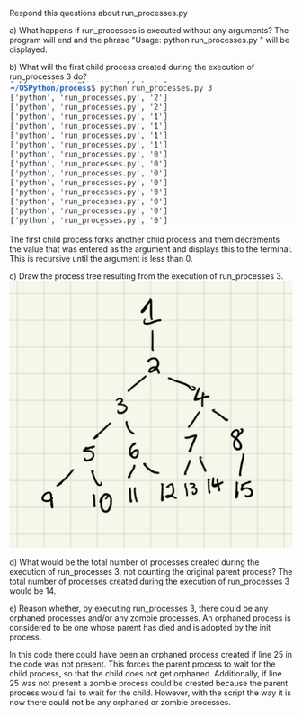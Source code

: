 Respond this questions about run_processes.py

a) What happens if run_processes is executed without any arguments?
The program will end and the phrase "Usage: python run_processes.py <number>" will be displayed.

b) What will the first child process created during the execution of run_processes 3 do?
![Run process image](Run_Processes.png)

The first child process forks another child process and them decrements the value that was entered as the argument and displays this to the terminal. This is recursive until the argument is less than 0.

c) Draw the process tree resulting from the execution of run_processes 3.
![Process Tree image](process_diagram.jpg)


d) What would be the total number of processes created during the execution of run_processes 3, not counting the original parent process? 
The total number of processes created during the execution of run_processes 3 would be 14.

e) Reason whether, by executing run_processes 3, there could be any orphaned processes and/or any zombie processes. An orphaned process is considered to be one whose parent has died and is adopted by the init process.

In this code there could have been an orphaned process created if line 25 in the code was not present. This forces the parent process to wait for the child process, so that the child does not get orphaned. Additionally, if line 25 was not present a zombie process could be created because the parent process would fail to wait for the child. However, with the script the way it is now there could not be any orphaned or zombie processes.

